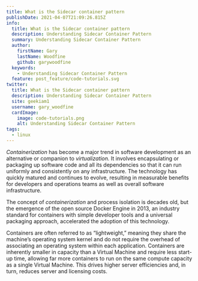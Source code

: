 ```yaml
---
title: What is the Sidecar container pattern
publishDate: 2021-04-07T21:09:26.815Z
info:
  title: What is the Sidecar container pattern
  description: Understanding Sidecar Container Pattern
  summary: Understanding Sidecar Container Pattern
  author:
    firstName: Gary
    lastName: Woodfine
    github: garywoodfine
  keywords:
    - Understanding Sidecar Container Pattern
  feature: post_feature/code-tutorials.svg
twitter:
  title: What is the Sidecar container pattern
  description: Understanding Sidecar Container Pattern
  site: geekiam1
  username: gary_woodfine
  cardImage:
    image: code-tutorials.png
    alt: Understanding Sidecar Container Pattern
tags:
  - linux
---
```

*Containerization* has become a major trend in software development as an alternative or companion to *virtualization.* It involves encapsulating or packaging up software code and all its dependencies so that it can run uniformly and consistently on any infrastructure. The technology has quickly matured and continues to evolve, resulting in measurable benefits for developers and operations teams as well as overall software infrastructure.

The concept of *containerization* and process isolation is decades old, but the emergence of the open source Docker Engine in 2013, an industry standard for containers with simple developer tools and a universal packaging approach, accelerated the adoption of this technology.

Containers are often referred to as “lightweight,” meaning they share the machine’s operating system kernel and do not require the overhead of associating an operating system within each application. Containers are inherently smaller in capacity than a Virtual Machine and require less start-up time, allowing far more containers to run on the same compute capacity as a single Virtual Machine. This drives higher server efficiencies and, in turn, reduces server and licensing costs.